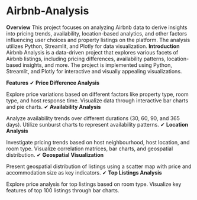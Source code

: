 # Airbnb-Analysis
**Overview**
This project focuses on analyzing Airbnb data to derive insights into pricing trends, availability, location-based analytics, and other factors influencing user choices and property listings on the platform. The analysis utilizes Python, Streamlit, and Plotly for data visualization.
**Introduction**
Airbnb Analysis is a data-driven project that explores various facets of Airbnb listings, including pricing differences, availability patterns, location-based insights, and more. The project is implemented using Python, Streamlit, and Plotly for interactive and visually appealing visualizations.

**Features**
✔ **Price Difference Analysis**

Explore price variations based on different factors like property type, room type, and host response time.
Visualize data through interactive bar charts and pie charts.
✔ **Availability Analysis**

Analyze availability trends over different durations (30, 60, 90, and 365 days).
Utilize sunburst charts to represent availability patterns.
✔ **Location Analysis**

Investigate pricing trends based on host neighbourhood, host location, and room type.
Visualize correlation matrices, bar charts, and geospatial distribution.
✔ **Geospatial Visualization**

Present geospatial distribution of listings using a scatter map with price and accommodation size as key indicators.
✔ **Top Listings Analysis**

Explore price analysis for top listings based on room type.
Visualize key features of top 100 listings through bar charts.
